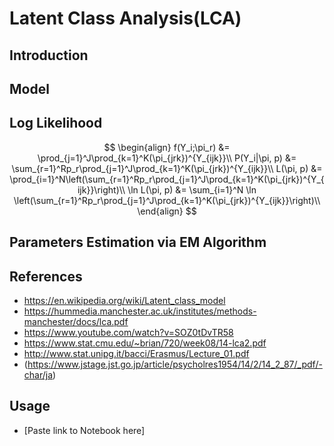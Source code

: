 # Latent Class Analysis(LCA)
## Introduction

## Model

## Log Likelihood
$$
\begin{align}
f(Y_i;\pi_r) &= \prod_{j=1}^J\prod_{k=1}^K(\pi_{jrk})^{Y_{ijk}}\\
P(Y_i|\pi, p) &= \sum_{r=1}^Rp_r\prod_{j=1}^J\prod_{k=1}^K(\pi_{jrk})^{Y_{ijk}}\\
L(\pi, p) &= \prod_{i=1}^N\left(\sum_{r=1}^Rp_r\prod_{j=1}^J\prod_{k=1}^K(\pi_{jrk})^{Y_{ijk}}\right)\\
\ln L(\pi, p) &= \sum_{i=1}^N \ln \left(\sum_{r=1}^Rp_r\prod_{j=1}^J\prod_{k=1}^K(\pi_{jrk})^{Y_{ijk}}\right)\\
\end{align}
$$

## Parameters Estimation via EM Algorithm

## References
- https://en.wikipedia.org/wiki/Latent_class_model
- https://hummedia.manchester.ac.uk/institutes/methods-manchester/docs/lca.pdf
- https://www.youtube.com/watch?v=SOZ0tDvTR58
- https://www.stat.cmu.edu/~brian/720/week08/14-lca2.pdf
- http://www.stat.unipg.it/bacci/Erasmus/Lecture_01.pdf
- (https://www.jstage.jst.go.jp/article/psycholres1954/14/2/14_2_87/_pdf/-char/ja)

## Usage
- [Paste link to Notebook here]
